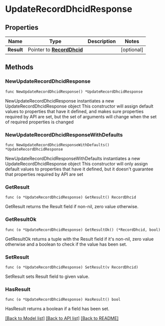 # UpdateRecordDhcidResponse

## Properties

Name | Type | Description | Notes
------------ | ------------- | ------------- | -------------
**Result** | Pointer to [**RecordDhcid**](RecordDhcid.md) |  | [optional] 

## Methods

### NewUpdateRecordDhcidResponse

`func NewUpdateRecordDhcidResponse() *UpdateRecordDhcidResponse`

NewUpdateRecordDhcidResponse instantiates a new UpdateRecordDhcidResponse object
This constructor will assign default values to properties that have it defined,
and makes sure properties required by API are set, but the set of arguments
will change when the set of required properties is changed

### NewUpdateRecordDhcidResponseWithDefaults

`func NewUpdateRecordDhcidResponseWithDefaults() *UpdateRecordDhcidResponse`

NewUpdateRecordDhcidResponseWithDefaults instantiates a new UpdateRecordDhcidResponse object
This constructor will only assign default values to properties that have it defined,
but it doesn't guarantee that properties required by API are set

### GetResult

`func (o *UpdateRecordDhcidResponse) GetResult() RecordDhcid`

GetResult returns the Result field if non-nil, zero value otherwise.

### GetResultOk

`func (o *UpdateRecordDhcidResponse) GetResultOk() (*RecordDhcid, bool)`

GetResultOk returns a tuple with the Result field if it's non-nil, zero value otherwise
and a boolean to check if the value has been set.

### SetResult

`func (o *UpdateRecordDhcidResponse) SetResult(v RecordDhcid)`

SetResult sets Result field to given value.

### HasResult

`func (o *UpdateRecordDhcidResponse) HasResult() bool`

HasResult returns a boolean if a field has been set.


[[Back to Model list]](../README.md#documentation-for-models) [[Back to API list]](../README.md#documentation-for-api-endpoints) [[Back to README]](../README.md)


